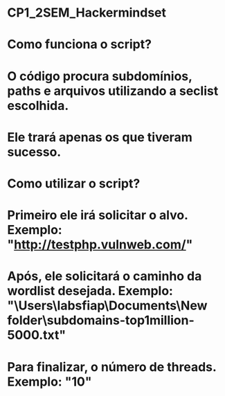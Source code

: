 # CP1_2SEM_Hackermindset

# Como funciona o script?
# O código procura subdomínios, paths e arquivos utilizando a seclist escolhida.
# Ele trará apenas os que tiveram sucesso.

# Como utilizar o script?
# Primeiro ele irá solicitar o alvo. Exemplo: "http://testphp.vulnweb.com/"
# Após, ele solicitará o caminho da wordlist desejada. Exemplo: "\Users\labsfiap\Documents\New folder\subdomains-top1million-5000.txt"
# Para finalizar, o número de threads. Exemplo: "10"
